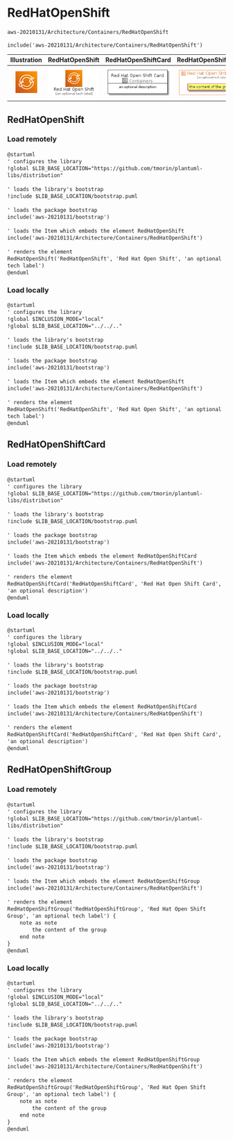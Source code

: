 # RedHatOpenShift


```text
aws-20210131/Architecture/Containers/RedHatOpenShift
```

```text
include('aws-20210131/Architecture/Containers/RedHatOpenShift')
```



| Illustration | RedHatOpenShift | RedHatOpenShiftCard | RedHatOpenShiftGroup |
| :---: | :---: | :---: | :---: |
| ![illustration for Illustration](../../../aws-20210131/Architecture/Containers/RedHatOpenShift.png) | ![illustration for RedHatOpenShift](../../../aws-20210131/Architecture/Containers/RedHatOpenShift.Local.png) | ![illustration for RedHatOpenShiftCard](../../../aws-20210131/Architecture/Containers/RedHatOpenShiftCard.Local.png) | ![illustration for RedHatOpenShiftGroup](../../../aws-20210131/Architecture/Containers/RedHatOpenShiftGroup.Local.png) |




## RedHatOpenShift

### Load remotely
```plantuml
@startuml
' configures the library
!global $LIB_BASE_LOCATION="https://github.com/tmorin/plantuml-libs/distribution"

' loads the library's bootstrap
!include $LIB_BASE_LOCATION/bootstrap.puml

' loads the package bootstrap
include('aws-20210131/bootstrap')

' loads the Item which embeds the element RedHatOpenShift
include('aws-20210131/Architecture/Containers/RedHatOpenShift')

' renders the element
RedHatOpenShift('RedHatOpenShift', 'Red Hat Open Shift', 'an optional tech label')
@enduml
```

### Load locally
```plantuml
@startuml
' configures the library
!global $INCLUSION_MODE="local"
!global $LIB_BASE_LOCATION="../../.."

' loads the library's bootstrap
!include $LIB_BASE_LOCATION/bootstrap.puml

' loads the package bootstrap
include('aws-20210131/bootstrap')

' loads the Item which embeds the element RedHatOpenShift
include('aws-20210131/Architecture/Containers/RedHatOpenShift')

' renders the element
RedHatOpenShift('RedHatOpenShift', 'Red Hat Open Shift', 'an optional tech label')
@enduml
```

## RedHatOpenShiftCard

### Load remotely
```plantuml
@startuml
' configures the library
!global $LIB_BASE_LOCATION="https://github.com/tmorin/plantuml-libs/distribution"

' loads the library's bootstrap
!include $LIB_BASE_LOCATION/bootstrap.puml

' loads the package bootstrap
include('aws-20210131/bootstrap')

' loads the Item which embeds the element RedHatOpenShiftCard
include('aws-20210131/Architecture/Containers/RedHatOpenShift')

' renders the element
RedHatOpenShiftCard('RedHatOpenShiftCard', 'Red Hat Open Shift Card', 'an optional description')
@enduml
```

### Load locally
```plantuml
@startuml
' configures the library
!global $INCLUSION_MODE="local"
!global $LIB_BASE_LOCATION="../../.."

' loads the library's bootstrap
!include $LIB_BASE_LOCATION/bootstrap.puml

' loads the package bootstrap
include('aws-20210131/bootstrap')

' loads the Item which embeds the element RedHatOpenShiftCard
include('aws-20210131/Architecture/Containers/RedHatOpenShift')

' renders the element
RedHatOpenShiftCard('RedHatOpenShiftCard', 'Red Hat Open Shift Card', 'an optional description')
@enduml
```

## RedHatOpenShiftGroup

### Load remotely
```plantuml
@startuml
' configures the library
!global $LIB_BASE_LOCATION="https://github.com/tmorin/plantuml-libs/distribution"

' loads the library's bootstrap
!include $LIB_BASE_LOCATION/bootstrap.puml

' loads the package bootstrap
include('aws-20210131/bootstrap')

' loads the Item which embeds the element RedHatOpenShiftGroup
include('aws-20210131/Architecture/Containers/RedHatOpenShift')

' renders the element
RedHatOpenShiftGroup('RedHatOpenShiftGroup', 'Red Hat Open Shift Group', 'an optional tech label') {
    note as note
        the content of the group
    end note
}
@enduml
```

### Load locally
```plantuml
@startuml
' configures the library
!global $INCLUSION_MODE="local"
!global $LIB_BASE_LOCATION="../../.."

' loads the library's bootstrap
!include $LIB_BASE_LOCATION/bootstrap.puml

' loads the package bootstrap
include('aws-20210131/bootstrap')

' loads the Item which embeds the element RedHatOpenShiftGroup
include('aws-20210131/Architecture/Containers/RedHatOpenShift')

' renders the element
RedHatOpenShiftGroup('RedHatOpenShiftGroup', 'Red Hat Open Shift Group', 'an optional tech label') {
    note as note
        the content of the group
    end note
}
@enduml
```

